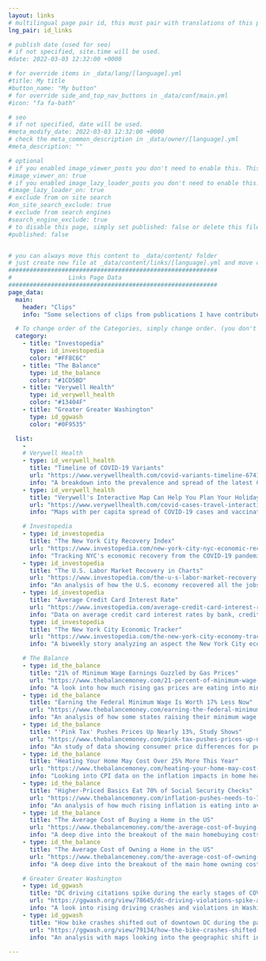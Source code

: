 ```yaml
---
layout: links
# multilingual page pair id, this must pair with translations of this page. (This name must be unique)
lng_pair: id_links

# publish date (used for seo)
# if not specified, site.time will be used.
#date: 2022-03-03 12:32:00 +0000

# for override items in _data/lang/[language].yml
#title: My title
#button_name: "My button"
# for override side_and_top_nav_buttons in _data/conf/main.yml
#icon: "fa fa-bath"

# seo
# if not specified, date will be used.
#meta_modify_date: 2022-03-03 12:32:00 +0000
# check the meta_common_description in _data/owner/[language].yml
#meta_description: ""

# optional
# if you enabled image_viewer_posts you don't need to enable this. This is only if image_viewer_posts = false
#image_viewer_on: true
# if you enabled image_lazy_loader_posts you don't need to enable this. This is only if image_lazy_loader_posts = false
#image_lazy_loader_on: true
# exclude from on site search
#on_site_search_exclude: true
# exclude from search engines
#search_engine_exclude: true
# to disable this page, simply set published: false or delete this file
#published: false


# you can always move this content to _data/content/ folder
# just create new file at _data/content/links/[language].yml and move content below.
###########################################################
#                Links Page Data
###########################################################
page_data:
  main:
    header: "Clips"
    info: "Some selections of clips from publications I have contributed to:"

  # To change order of the Categories, simply change order. (you don't need to change list order.)
  category:
    - title: "Investopedia"
      type: id_investopedia
      color: "#FF8C6C"
    - title: "The Balance"
      type: id_the_balance
      color: "#1CD5BD"
    - title: "Verywell Health"
      type: id_verywell_health
      color: "#13404F"
    - title: "Greater Greater Washington"
      type: id_ggwash
      color: "#0F9535"

  list:
    -
    # Verywell Health
    - type: id_verywell_health
      title: "Timeline of COVID-19 Variants"
      url: "https://www.verywellhealth.com/covid-variants-timeline-6741198"
      info: "A breakdown into the prevalence and spread of the latest COVID-19 variants."
    - type: id_verywell_health
      title: "Verywell's Interactive Map Can Help You Plan Your Holiday Travel"
      url: "https://www.verywellhealth.com/covid-cases-travel-interactive-map-5208431"
      info: "Maps with per capita spread of COVID-19 cases and vaccination rates by states."

    # Investopedia
    - type: id_investopedia
      title: "The New York City Recovery Index"
      url: "https://www.investopedia.com/new-york-city-nyc-economic-recovery-index-5072042"
      info: "Tracking NYC's economic recovery from the COVID-19 pandemic with NY1."
    - type: id_investopedia
      title: "The U.S. Labor Market Recovery in Charts"
      url: "https://www.investopedia.com/the-u-s-labor-market-recovery-in-charts-6541384"
      info: "An analysis of how the U.S. economy recovered all the jobs it lost in the COVID-19 pandemic recession."
    - type: id_investopedia
      title: "Average Credit Card Interest Rate"
      url: "https://www.investopedia.com/average-credit-card-interest-rate-5076674"
      info: "Data on average credit card interest rates by bank, credit score, and card type."
      type: id_investopedia
      title: "The New York City Economic Tracker"
      url: "https://www.investopedia.com/the-new-york-city-economy-tracker-7104393"
      info: "A biweekly story analyzing an aspect the New York City economy with NY1."

    # The Balance
    - type: id_the_balance
      title: "21% of Minimum Wage Earnings Guzzled by Gas Prices"
      url: "https://www.thebalancemoney.com/21-percent-of-minimum-wage-earnings-guzzled-by-gas-prices-5425525"
      info: "A look into how much rising gas prices are eating into minimum wage worker's earnings."
    - type: id_the_balance
      title: "Earning the Federal Minimum Wage Is Worth 17% Less Now"
      url: "https://www.thebalancemoney.com/earning-the-federal-minimum-wage-is-worth-17-percent-less-now-5270858"
      info: "An analysis of how some states raising their minimum wage has changed the overall minimum wage workforce."
    - type: id_the_balance
      title: "'Pink Tax' Pushes Prices Up Nearly 13%, Study Shows"
      url: "https://www.thebalancemoney.com/pink-tax-pushes-prices-up-nearly-13-percent-study-finds-5222209"
      info: "An study of data showing consumer price differences for personal care products marketed to men and women."
    - type: id_the_balance
      title: "Heating Your Home May Cost Over 25% More This Year"
      url: "https://www.thebalancemoney.com/heating-your-home-may-cost-over-25-more-this-year-5213351"
      info: "Looking into CPI data on the inflation impacts in home heating and energy costs for the winter of 2021 - 2022."
    - type: id_the_balance
      title: "Higher-Priced Basics Eat 70% of Social Security Checks"
      url: "https://www.thebalancemoney.com/inflation-pushes-needs-to-70-of-social-security-checks-5324591"
      info: "An analysis of how much rising inflation is eating into average social security income."
    - type: id_the_balance
      title: "The Average Cost of Buying a Home in the US"
      url: "https://www.thebalancemoney.com/the-average-cost-of-buying-a-home-in-the-us-5323803"
      info: "A deep dive into the breakout of the main homebuying costs in the largest US metro areas."
    - type: id_the_balance
      title: "The Average Cost of Owning a Home in the US"
      url: "https://www.thebalancemoney.com/the-average-cost-of-owning-a-home-in-the-us-5323804"
      info: "A deep dive into the breakout of the main home owning costs in the largest US metro areas."  

    # Greater Greater Washington
    - type: id_ggwash
      title: "DC driving citations spike during the early stages of COVID-19"
      url: "https://ggwash.org/view/78645/dc-driving-violations-spike-and-crashes-descrease-during-the-early-stages-of-covid-19"
      info: "A look into rising driving crashes and violations in Washington, DC at the start of the COVID-19 pandemic."
    - type: id_ggwash
      title: "How bike crashes shifted out of downtown DC during the pandemic"
      url: "https://ggwash.org/view/79134/how-the-bike-crashes-shifted-out-of-downtown-dc-during-the-pandemic"
      info: "An analysis with maps looking into the geographic shift in bicycle accident location changes in the COVID-19 pandemic."
    
---
```

